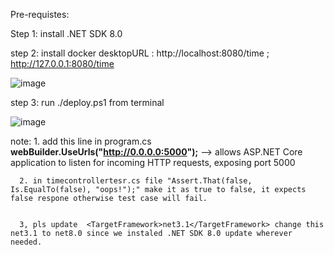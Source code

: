 Pre-requistes:

Step 1: install .NET SDK 8.0

step 2: install docker desktopURL : http://localhost:8080/time ; http://127.0.0.1:8080/time

![image](https://github.com/user-attachments/assets/61b845ef-47ef-40df-ae98-aa75514ce0eb)


step 3: run ./deploy.ps1 from terminal

![image](https://github.com/user-attachments/assets/5b331e43-a2f5-40b6-b21d-9d7e10e4e662)

note: 1. add this line in program.cs **webBuilder.UseUrls("http://0.0.0.0:5000");** --> allows ASP.NET Core application to listen for incoming HTTP requests, exposing port 5000 


      2. in timecontrollertesr.cs file "Assert.That(false, Is.EqualTo(false), "oops!");" make it as true to false, it expects false respone otherwise test case will fail.

      
      3, pls update  <TargetFramework>net3.1</TargetFramework> change this net3.1 to net8.0 since we instaled .NET SDK 8.0 update wherever needed.
